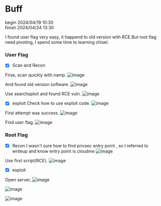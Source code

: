 Buff
===

begin 2024/04/19 10:30  
finish 2024/04/24 13:30

I found user flag very easy, it happend to old version with RCE.But root flag need pivoting, I spend some time to learning chisel.

###  User Flag

- [x] Scan and Recon

Firse, scan quickly with namp.
![image](https://github.com/jim091418/htb_writeup/assets/67756786/855fb941-19fd-4b4a-98c4-ca6c99398b95)

And found old version soflware.
![image](https://github.com/jim091418/htb_writeup/assets/67756786/7a3e536e-577f-41b9-b010-df32ec53f33d)

Use searchsploit and found RCE vuln.
![image](https://github.com/jim091418/htb_writeup/assets/67756786/837ecd13-9e78-4c61-afb3-066acc35b865)


- [x] exploit
Check how to use exploit code.
![image](https://github.com/jim091418/htb_writeup/assets/67756786/fc7a7abd-6003-4c25-9638-e842738b751e)

First attempt was success.
![image](https://github.com/jim091418/htb_writeup/assets/67756786/7046a598-1835-4f78-8e78-68f52efaaf36)

Find user flag.
![image](https://github.com/jim091418/htb_writeup/assets/67756786/5cae8c89-c656-4427-92c1-22c55915f13d)

###  Root Flag

- [x] Recon
I wasn't sure  how to find privsec entry point , so I referred to writeup and know entry point is cloudme
![image](https://github.com/jim091418/htb_writeup/assets/67756786/7d3b3339-e7b2-46fa-a124-e1a634cdffbf)

Use first script(RCE).
![image](https://github.com/jim091418/htb_writeup/assets/67756786/758d995c-01af-4603-8190-e5d4426e8a89)


- [x] exploit

Open server, 
![image](https://github.com/jim091418/htb_writeup/assets/67756786/1ea8db94-06e4-4275-b2ac-4506867b2baf)

![image](https://github.com/jim091418/htb_writeup/assets/67756786/5d670420-4c52-4a16-9404-c0c69846ce14)

![image](https://github.com/jim091418/htb_writeup/assets/67756786/a1cb9014-c185-4fe4-9d49-e7628cf91507)

